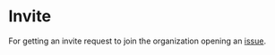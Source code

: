 # Invite

For getting an invite request to join the organization opening an [issue](https://github.com/valid-resource/Invite/issues/new).
